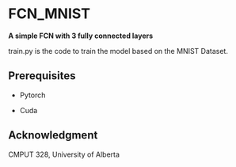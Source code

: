 # FCN_MNIST
**A simple FCN with 3 fully connected layers**

train.py is the code to train the model based on the MNIST Dataset.

## Prerequisites

- Pytorch

- Cuda

## Acknowledgment

CMPUT 328, University of Alberta
